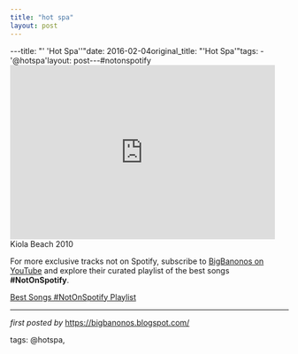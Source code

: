 ```yaml
---
title: "hot spa"
layout: post
---
```

---title: "' 'Hot Spa''"date: 2016-02-04original_title: "'Hot Spa'"tags:  - '@hotspa'layout: post---#notonspotify <br /><iframe width="95%" height="315" src="https://www.youtube.com/embed/3gc7471QhTo?list=PLtuNtuTatqI0kFahUCbtbfenC_ET5O_tr" frameborder="0" allowfullscreen></iframe><br />Kiola Beach 2010<!--Subscribe and Playlist Links--><div>    <p>For more exclusive tracks not on Spotify, subscribe to <a href="https://www.youtube.com/@BigBanonos" target="_blank">BigBanonos on YouTube</a> and explore their curated playlist of the best songs <strong>#NotOnSpotify</strong>.</p>    <p><a href="https://www.youtube.com/playlist?list=PLtuNtuTatqI0kFahUCbtbfenC_ET5O_tr" target="_blank">Best Songs #NotOnSpotify Playlist<br /></a></p></div><hr /><p><em>first posted by</em> <a href="https://bigbanonos.blogspot.com/" rel="noopener" target="_new">https://bigbanonos.blogspot.com/</a></p><p>tags: @hotspa,</p>